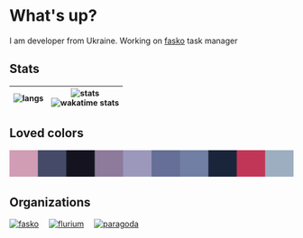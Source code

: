 #  What's up? 

I am developer from Ukraine.
Working on [fasko](https://github.com/fasko-app) task manager


## Stats

| ![langs](https://github-readme-stats.vercel.app/api/top-langs?username=roman-koshchei&theme=nord&hide_title=true&langs_count=6&hide_border=true) | ![stats](https://github-readme-stats.vercel.app/api?username=roman-koshchei&show_icons=true&theme=nord&hide_title=true&hide=prs,stars&count_private=true&hide_border=true) <br> ![wakatime stats](https://github-readme-stats.vercel.app/api/wakatime?username=romankoshchei&theme=nord&hide_border=true&langs_count=4&custom_title=Week%20activity) |
|---|---|


## Loved colors

![colors](colors.png)


## Organizations

[![fasko](https://avatars.githubusercontent.com/u/105215824?s=100&v=4)](https://github.com/fasko-app) 
[![flurium](https://avatars.githubusercontent.com/u/105239700?s=100&v=4)](https://github.com/flurium) 
[![paragoda](https://avatars.githubusercontent.com/u/103936719?s=100&v=4)](https://github.com/paragoda) 
